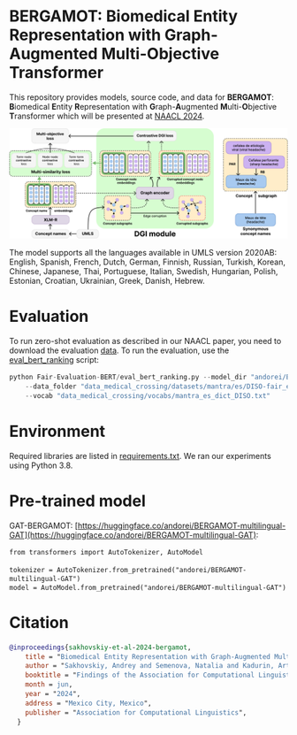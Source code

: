 # BERGAMOT: Biomedical Entity Representation with Graph-Augmented Multi-Objective Transformer

This repository provides models, source code, and data for **BERGAMOT**: **B**iomedical **E**ntity **R**epresentation with **G**raph-**A**ugmented **M**ulti-**O**bjective **T**ransformer which will be presented at [NAACL 2024](https://2024.naacl.org/).

![BERGAMOT](fig/bergamot.jpg)

The model supports all the languages available in UMLS version 2020AB: English, Spanish, French, Dutch, German, Finnish, Russian, Turkish, Korean, Chinese, Japanese, Thai, Portuguese, Italian, Swedish, Hungarian, Polish, Estonian, Croatian, Ukrainian, Greek, Danish, Hebrew.

# Evaluation

To run zero-shot evaluation as described in our NAACL paper, you need to download the evaluation [data](https://github.com/AIRI-Institute/medical_crossing). To  run the evaluation, use the [eval_bert_ranking](https://github.com/alexeyev/Fair-Evaluation-BERT/tree/de40551e21f4bc2d38eb40d658f14a705cd596d7) script:
```python
python Fair-Evaluation-BERT/eval_bert_ranking.py --model_dir "andorei/BERGAMOT-multilingual-GAT" \
    --data_folder "data_medical_crossing/datasets/mantra/es/DISO-fair_exact_vocab" \
    --vocab "data_medical_crossing/vocabs/mantra_es_dict_DISO.txt"
```

# Environment

Required libraries are listed in [requirements.txt](https://github.com/Andoree/BERGAMOT/blob/main/requirements.txt). We ran our experiments using Python 3.8.

# Pre-trained model

GAT-BERGAMOT: [https://huggingface.co/andorei/BERGAMOT-multilingual-GAT](https://huggingface.co/andorei/BERGAMOT-multilingual-GAT):

```
from transformers import AutoTokenizer, AutoModel

tokenizer = AutoTokenizer.from_pretrained("andorei/BERGAMOT-multilingual-GAT")
model = AutoModel.from_pretrained("andorei/BERGAMOT-multilingual-GAT")
```


# Citation
```bibtex
@inproceedings{sakhovskiy-et-al-2024-bergamot,
    title = "Biomedical Entity Representation with Graph-Augmented Multi-Objective Transformer",
    author = "Sakhovskiy, Andrey and Semenova, Natalia and Kadurin, Artur and Tutubalina, Elena",
    booktitle = "Findings of the Association for Computational Linguistics: NAACL 2024",
    month = jun,
    year = "2024",
    address = "Mexico City, Mexico",
    publisher = "Association for Computational Linguistics",
  }
```
